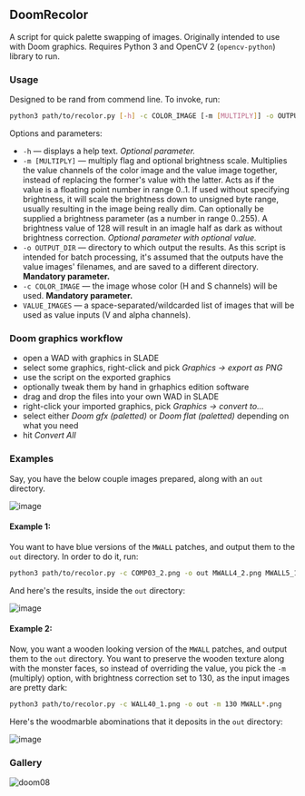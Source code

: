 ## DoomRecolor

A script for quick palette swapping of images.
Originally intended to use with Doom graphics.
Requires Python 3 and OpenCV 2 (`opencv-python`) library to run.

### Usage

Designed to be rand from commend line. To invoke, run:

```bash
python3 path/to/recolor.py [-h] -c COLOR_IMAGE [-m [MULTIPLY]] -o OUTPUT_DIR [VALUE_IMAGES...]
```

Options and parameters:
- `-h` — displays a help text. _Optional parameter._
- `-m [MULTIPLY]` — multiply flag and optional brightness scale.
Multiplies the value channels of the color image and the value image together,
instead of replacing the former's value with the latter.
Acts as if the value is a floating point number in range 0..1.
If used without specifying brightness, it will scale the brightness down to unsigned byte range,
usually resulting in the image being really dim.
Can optionally be supplied a brightness parameter (as a number in range 0..255).
A brightness value of 128 will result in an imagle half as dark as without brightness correction.
_Optional parameter with optional value._
- `-o OUTPUT_DIR` — directory to which output the results.
As this script is intended for batch processing, it's assumed that the outputs have the value images' filenames,
and are saved to a different directory.
**Mandatory parameter.**
- `-c COLOR_IMAGE` — the image whose color (H and S channels) will be used.
**Mandatory parameter.**
- `VALUE_IMAGES` — a space-separated/wildcarded list of images that will be used as value inputs
(V and alpha channels).

### Doom graphics workflow
- open a WAD with graphics in SLADE
- select some graphics, right-click and pick _Graphics -> export as PNG_
- use the script on the exported graphics
- optionally tweak them by hand in grhaphics edition software
- drag and drop the files into your own WAD in SLADE
- right-click your imported graphics, pick _Graphics -> convert to..._
- select either _Doom gfx (paletted)_ or _Doom flat (paletted)_ depending on what you need
- hit _Convert All_

###  Examples

Say, you have the below couple images prepared, along with an `out` directory.

![image](https://github.com/streaki/DoomRecolor/assets/65075598/fd08483d-a889-4de2-adb8-56d0adf2456d)

#### Example 1:
You want to have blue versions of the `MWALL` patches, and output them to the `out` directory.
In order to do it, run:
```bash
python3 path/to/recolor.py -c COMP03_2.png -o out MWALL4_2.png MWALL5_1.png
```
And here's the results, inside the `out` directory:

![image](https://github.com/streaki/DoomRecolor/assets/65075598/6e95217c-9335-4fe0-9432-fa5b203e2baf)

#### Example 2:
Now, you want a wooden looking version of the `MWALL` patches, and output them to the `out` directory.
You want to preserve the wooden texture along with the monster faces, so instead of overriding the value,
you pick the `-m` (multiply) option, with brightness correction set to 130, as the input images are pretty dark:
```bash
python3 path/to/recolor.py -c WALL40_1.png -o out -m 130 MWALL*.png
```
Here's the woodmarble abominations that it deposits in the `out` directory:

![image](https://github.com/streaki/DoomRecolor/assets/65075598/099636a1-23eb-4284-9a86-e19e7673d4df)

### Gallery
![doom08](https://github.com/streaki/DoomRecolor/assets/65075598/d0793959-bc9a-4d03-9ea7-73fcf4f466bf)

